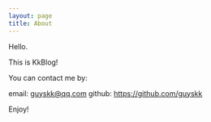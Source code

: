 ```yaml
---
layout: page
title: About
---
```


Hello.

This is KkBlog!

You can contact me by: 

email: guyskk@qq.com
github: https://github.com/guyskk


Enjoy!
